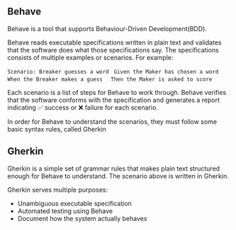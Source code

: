 ## Behave
Behave is a tool that supports Behaviour-Driven Development(BDD).

Behave reads executable specifications written in plain text and validates that the software does what those specifications say. The specifications consists of multiple examples or scenarios. For example:

`Scenario: Breaker guesses a word`
` Given the Maker has chosen a word`
`  When the Breaker makes a guess`
`  Then the Maker is asked to score`

Each scenario is a list of steps for Behave to work through. Behave verifies that the software conforms with the specification and generates a report indicating ✅ success or ❌ failure for each scenario.

In order for Behave to understand the scenarios, they must follow some basic syntax rules, called Gherkin

## Gherkin
Gherkin is a simple set of grammar rules that makes plain text structured enough for Behave to understand. The scenario above is written in Gherkin.

Gherkin serves multiple purposes:

* Unambiguous executable specification
* Automated testing using Behave
* Document how the system actually behaves
